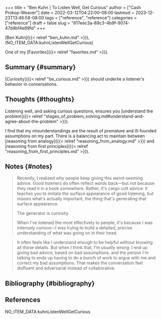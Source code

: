 +++
title = "Ben Kuhn | To Listen Well, Get Curious"
author = ["Cash Prokop-Weaver"]
date = 2022-03-12T04:22:00-08:00
lastmod = 2023-12-23T13:46:58-08:00
tags = ["reference", "reference"]
categories = ["reference"]
draft = false
slug = "617eec3a-89c3-4b9f-9074-47d4bf4e69fd"
+++

[Ben Kuhn]({{< relref "ben_kuhn.md" >}}), (NO_ITEM_DATA:kuhnListenWellGetCurious)

One of my [Favorites]({{< relref "favorites.md" >}}).


## Summary {#summary}

[Curiosity]({{< relref "be_curious.md" >}}) should underlie a listener's behavior in conversations.


## Thoughts {#thoughts}

Listening well, and asking curious questions, ensures you [understand the problem]({{< relref "stages_of_problem_solving.md#understand-and-agree-about-the-problem" >}}).

I find that my misunderstandings are the result of premature and ill-founded assumptions on my part. There is a balancing act to maintain between [reasoning from analogy]({{< relref "reasoning_from_analogy.md" >}}) and [reasoning from first principles]({{< relref "reasoning_from_first_principles.md" >}}).


## Notes {#notes}

> Recently, I realized why people keep giving this weird-seeming advice. Good listeners do often reflect words back—but not because they read it in a book somewhere. Rather, it's cargo cult advice: it teaches you to imitate the surface appearance of good listening, but misses what's actually important, the thing that's generating that surface appearance.
>
> The generator is curiosity.
>
> When I've listened the most effectively to people, it's because I was intensely curious—I was trying to build a detailed, precise understanding of what was going on in their head.

<!--quoteend-->

> It often feels like I understand enough to be helpful without knowing all those details. But when I think that, I'm usually wrong: I end up giving bad advice, based on bad assumptions, and the person I'm talking to ends up having to do a bunch of work to argue with me and correct my bad assumptions. That makes the conversation feel disfluent and adversarial instead of collaborative.


## Bibliography {#bibliography}

## References

<style>.csl-entry{text-indent: -1.5em; margin-left: 1.5em;}</style><div class="csl-bib-body">
  <div class="csl-entry">NO_ITEM_DATA:kuhnListenWellGetCurious</div>
</div>
